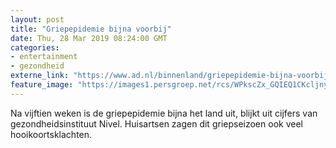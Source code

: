 ```yaml
---
layout: post
title: "Griepepidemie bijna voorbij"
date: Thu, 28 Mar 2019 08:24:00 GMT
categories: 
- entertainment 
- gezondheid 
externe_link: "https://www.ad.nl/binnenland/griepepidemie-bijna-voorbij~ae7fc508/"
feature_image: "https://images1.persgroep.net/rcs/WPkscZx_GQIEQ1CKcljnyQdDdcE/diocontent/117561035/_fitwidth/400/?appId=21791a8992982cd8da851550a453bd7f&quality=0.7"
---
```


Na vijftien weken is de griepepidemie bijna het land uit, blijkt uit cijfers van gezondheidsinstituut Nivel. Huisartsen zagen dit griepseizoen ook veel hooikoortsklachten.
